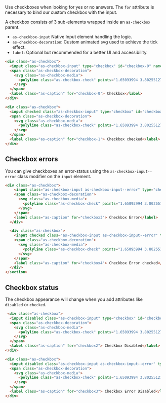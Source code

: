 Use checkboxes when looking for yes or no answers. The `for` attribute is necessary to bind our custom checkbox with the input.

A checkbox consists of 3 sub-elements wrapped inside an `as-checkbox` parent.

- `as-checkbox-input` Native Input element handling the logic.
- `as-checkbox-decoration`: Custom animated svg used to achieve the tick effect.
- `label`: Optional but recommended for a better UI and accessibility.


```html
<div class="as-checkbox">
  <input class="as-checkbox-input" type="checkbox" id="checkbox-0" name="checkbox-0" value="checkbox-0">
  <span class="as-checkbox-decoration">
    <svg class="as-checkbox-media">
      <polyline class="as-checkbox-check" points="1.65093994 3.80255127 4.48919678 6.97192383 10.3794556 0.717346191"></polyline>
    </svg>
  </span>
  <label class="as-caption" for="checkbox-0"> Checkbox</label>
</div>

<div class="as-checkbox">
  <input checked class="as-checkbox-input" type="checkbox" id="checkbox-1" name="checkbox-1" value="checkbox-1">
  <span class="as-checkbox-decoration">
    <svg class="as-checkbox-media">
      <polyline class="as-checkbox-check" points="1.65093994 3.80255127 4.48919678 6.97192383 10.3794556 0.717346191"></polyline>
    </svg>
  </span>
  <label class="as-caption" for="checkbox-1"> Checkbox checked</label>
</div>
```

## Checkbox errors
You can give checkboxes an error-status using the `as-checkbox-input--error` class modifier on the `input` element.


```html
<div class="as-checkbox">
    <input class="as-checkbox-input as-checkbox-input--error" type="checkbox" id="checkbox3" name="checkbox3" value="checkbox3">
    <span class="as-checkbox-decoration">
      <svg class="as-checkbox-media">
        <polyline class="as-checkbox-check" points="1.65093994 3.80255127 4.48919678 6.97192383 10.3794556 0.717346191"></polyline>
      </svg>
    </span>
    <label class="as-caption" for="checkbox3"> Checkbox Error</label>
  </div>

  <div class="as-checkbox">
    <input checked class="as-checkbox-input as-checkbox-input--error" type="checkbox" id="checkbox4" name="checkbox4" value="checkbox4">
    <span class="as-checkbox-decoration">
      <svg class="as-checkbox-media">
        <polyline class="as-checkbox-check" points="1.65093994 3.80255127 4.48919678 6.97192383 10.3794556 0.717346191"></polyline>
      </svg>
    </span>
    <label class="as-caption" for="checkbox4"> Checkbox Error checked</label>
  </div>
</section>
```

## Checkbox status

The checkbox appearance will change when you add attributes like `disabled` or `checked`.

```html
 <div class="as-checkbox">
  <input disabled class="as-checkbox-input" type="checkbox" id="checkbox2" name="checkbox2" value="checkbox2">
  <span class="as-checkbox-decoration">
    <svg class="as-checkbox-media">
      <polyline class="as-checkbox-check" points="1.65093994 3.80255127 4.48919678 6.97192383 10.3794556 0.717346191"></polyline>
    </svg>
  </span>
  <label class="as-caption" for="checkbox2"> Checkbox Disabled</label>
</div>

<div class="as-checkbox">
  <input disabled class="as-checkbox-input as-checkbox-input--error" type="checkbox" id="checkbox3" name="checkbox3" value="checkbox3">
  <span class="as-checkbox-decoration">
    <svg class="as-checkbox-media">
      <polyline class="as-checkbox-check" points="1.65093994 3.80255127 4.48919678 6.97192383 10.3794556 0.717346191"></polyline>
    </svg>
  </span>
  <label class="as-caption" for="checkbox3"> Checkbox Error Disabled</label>
</div>
```
